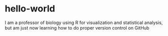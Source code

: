 # hello-world
I am a professor of biology using R for visualization and statistical analysis, but am just now learning how to do proper version control on GitHub
